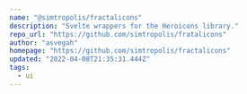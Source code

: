 ```yaml
---
name: "@simtropolis/fractalicons"
description: "Svelte wrappers for the Heroicons library."
repo_url: "https://github.com/simtropolis/fratalicons"
author: "asvegah"
homepage: "https://github.com/simtropolis/fractalicons"
updated: "2022-04-08T21:35:31.444Z"
tags: 
  - ui
---
```

